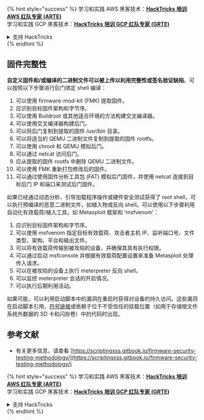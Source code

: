 {% hint style="success" %}
学习和实践 AWS 黑客技术：<img src="/.gitbook/assets/arte.png" alt="" data-size="line">[**HackTricks 培训 AWS 红队专家 (ARTE)**](https://training.hacktricks.xyz/courses/arte)<img src="/.gitbook/assets/arte.png" alt="" data-size="line">\
学习和实践 GCP 黑客技术：<img src="/.gitbook/assets/grte.png" alt="" data-size="line">[**HackTricks 培训 GCP 红队专家 (GRTE)**<img src="/.gitbook/assets/grte.png" alt="" data-size="line">](https://training.hacktricks.xyz/courses/grte)

<details>

<summary>支持 HackTricks</summary>

* 查看 [**订阅计划**](https://github.com/sponsors/carlospolop)!
* **加入** 💬 [**Discord 群组**](https://discord.gg/hRep4RUj7f) 或 [**Telegram 群组**](https://t.me/peass) 或 **关注** 我们的 **Twitter** 🐦 [**@hacktricks\_live**](https://twitter.com/hacktricks\_live)**.**
* **通过向** [**HackTricks**](https://github.com/carlospolop/hacktricks) 和 [**HackTricks Cloud**](https://github.com/carlospolop/hacktricks-cloud) GitHub 仓库提交 PR 分享黑客技巧。

</details>
{% endhint %}

## 固件完整性

**自定义固件和/或编译的二进制文件可以被上传以利用完整性或签名验证缺陷**。可以按照以下步骤进行后门绑定 shell 编译：

1. 可以使用 firmware-mod-kit (FMK) 提取固件。
2. 应识别目标固件架构和字节序。
3. 可以使用 Buildroot 或其他适合环境的方法构建交叉编译器。
4. 可以使用交叉编译器构建后门。
5. 可以将后门复制到提取的固件 /usr/bin 目录。
6. 可以将适当的 QEMU 二进制文件复制到提取的固件 rootfs。
7. 可以使用 chroot 和 QEMU 模拟后门。
8. 可以通过 netcat 访问后门。
9. 应从提取的固件 rootfs 中删除 QEMU 二进制文件。
10. 可以使用 FMK 重新打包修改后的固件。
11. 可以通过使用固件分析工具包 (FAT) 模拟后门固件，并使用 netcat 连接到目标后门 IP 和端口来测试后门固件。

如果已经通过动态分析、引导加载程序操作或硬件安全测试获得了 root shell，可以执行预编译的恶意二进制文件，如植入物或反向 shell。可以使用以下步骤利用自动化有效载荷/植入工具，如 Metasploit 框架和 'msfvenom'：

1. 应识别目标固件架构和字节序。
2. 可以使用 msfvenom 指定目标有效载荷、攻击者主机 IP、监听端口号、文件类型、架构、平台和输出文件。
3. 可以将有效载荷传输到被攻陷的设备，并确保其具有执行权限。
4. 可以通过启动 msfconsole 并根据有效载荷配置设置来准备 Metasploit 处理传入请求。
5. 可以在被攻陷的设备上执行 meterpreter 反向 shell。
6. 可以监控 meterpreter 会话的开启情况。
7. 可以执行后期利用活动。

如果可能，可以利用启动脚本中的漏洞在重启时获得对设备的持久访问。这些漏洞在启动脚本引用、[符号链接](https://www.chromium.org/chromium-os/chromiumos-design-docs/hardening-against-malicious-stateful-data)或依赖于位于不受信任的挂载位置（如用于存储根文件系统外数据的 SD 卡和闪存卷）中的代码时出现。

## 参考文献
* 有关更多信息，请查看 [https://scriptingxss.gitbook.io/firmware-security-testing-methodology/](https://scriptingxss.gitbook.io/firmware-security-testing-methodology/)

{% hint style="success" %}
学习和实践 AWS 黑客技术：<img src="/.gitbook/assets/arte.png" alt="" data-size="line">[**HackTricks 培训 AWS 红队专家 (ARTE)**](https://training.hacktricks.xyz/courses/arte)<img src="/.gitbook/assets/arte.png" alt="" data-size="line">\
学习和实践 GCP 黑客技术：<img src="/.gitbook/assets/grte.png" alt="" data-size="line">[**HackTricks 培训 GCP 红队专家 (GRTE)**<img src="/.gitbook/assets/grte.png" alt="" data-size="line">](https://training.hacktricks.xyz/courses/grte)

<details>

<summary>支持 HackTricks</summary>

* 查看 [**订阅计划**](https://github.com/sponsors/carlospolop)!
* **加入** 💬 [**Discord 群组**](https://discord.gg/hRep4RUj7f) 或 [**Telegram 群组**](https://t.me/peass) 或 **关注** 我们的 **Twitter** 🐦 [**@hacktricks\_live**](https://twitter.com/hacktricks\_live)**.**
* **通过向** [**HackTricks**](https://github.com/carlospolop/hacktricks) 和 [**HackTricks Cloud**](https://github.com/carlospolop/hacktricks-cloud) GitHub 仓库提交 PR 分享黑客技巧。

</details>
{% endhint %}
